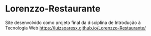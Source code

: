 # Lorenzzo-Restaurante
Site desenvolvido como projeto final da disciplina de Introdução à Tecnologia Web
https://luizsoaresx.github.io/Lorenzzo-Restaurante/
